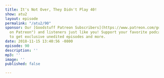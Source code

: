 ```yaml
---
title: It's Not Over, They Didn't Play 40!
show: atu2
layout: episode
permalink: "/atu2/90"
sponsor: Our [Goodstuff Patreon Subscribers](https://www.patreon.com/goodstuff "Goodstuff
  on Patreon") and listeners just like you! Support your favorite podcasts directly
  to get exclusive unedited episodes and more.
date: 2018-11-15 13:40:56 -0800
episode: 90
description: ''
mp3: ''
image: ''
published: false

---
```

